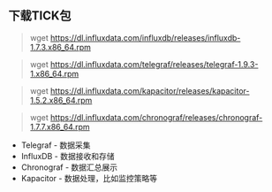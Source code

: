 

## 下载TICK包
> wget https://dl.influxdata.com/influxdb/releases/influxdb-1.7.3.x86_64.rpm

> wget https://dl.influxdata.com/telegraf/releases/telegraf-1.9.3-1.x86_64.rpm

> wget https://dl.influxdata.com/kapacitor/releases/kapacitor-1.5.2.x86_64.rpm

> wget https://dl.influxdata.com/chronograf/releases/chronograf-1.7.7.x86_64.rpm
- Telegraf   - 数据采集
- InfluxDB   - 数据接收和存储
- Chronograf - 数据汇总展示
- Kapacitor  - 数据处理，比如监控策略等
